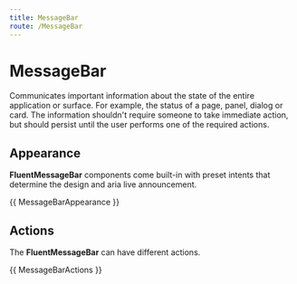 ```yaml
---
title: MessageBar
route: /MessageBar
---
```


# MessageBar

Communicates important information about the state of the entire application or surface.
For example, the status of a page, panel, dialog or card.
The information shouldn't require someone to take immediate action, but should persist until
the user performs one of the required actions.

## Appearance

**FluentMessageBar** components come built-in with preset intents that determine the design and aria live announcement.

{{ MessageBarAppearance }}

## Actions

The **FluentMessageBar** can have different actions.

{{ MessageBarActions }}
